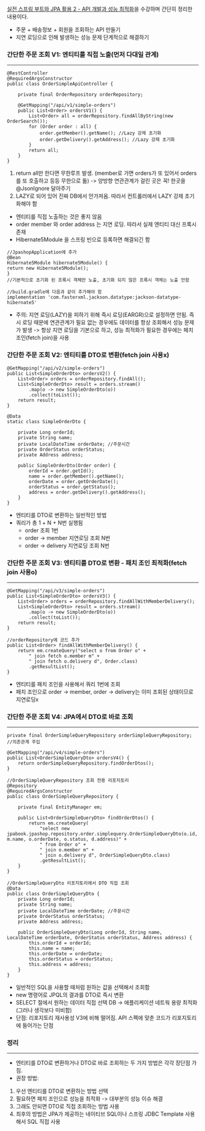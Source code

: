 [실전 스프링 부트와 JPA 활용 2 - API 개발과 성능 최적화](https://www.inflearn.com/course/%EC%8A%A4%ED%94%84%EB%A7%81%EB%B6%80%ED%8A%B8-JPA-API%EA%B0%9C%EB%B0%9C-%EC%84%B1%EB%8A%A5%EC%B5%9C%EC%A0%81%ED%99%94)을 수강하며 간단히 정리한 내용이다.

- 주문 + 배송정보 + 회원을 조회하는 API 만들기
- 지연 로딩으로 인해 발생하는 성능 문제 단계적으로 해결하기
### 간단한 주문 조회 V1: 엔티티를 직접 노출(먼저 다대일 관계)
***
```
@RestController
@RequiredArgsConstructor
public class OrderSimpleApiController {

    private final OrderRepository orderRepository;
    
    @GetMapping("/api/v1/simple-orders")
    public List<Order> ordersV1() {
        List<Order> all = orderRepository.findAllByString(new OrderSearch());
        for (Order order : all) {
            order.getMember().getName(); //Lazy 강제 초기화
            order.getDelivery().getAddress(); //Lazy 강제 초기화
        }
        return all;
    }
}
```
1. return all만 한다면 무한루프 발생.
(member로 가면 orders가 또 있어서 orders를 또 호출하고 등등 무한으로 돎)
-> 양방향 연관관계가 걸린 곳은 꼭! 한곳을 @JsonIgnore 달아주기
2. LAZY로 되어 있어 진짜 DB에서 안가져옴. 따라서 컨트롤러에서 LAZY 강제 초기화해야 함
- 엔티티를 직접 노출하는 것은 좋지 않음
- order member 와 order address 는 지연 로딩. 따라서 실제 엔티티 대신 프록시 존재
- Hibernate5Module 을 스프링 빈으로 등록하면 해결되긴 함
```
//JpashopApplication에 추가
@Bean
Hibernate5Module hibernate5Module() {
return new Hibernate5Module();
}
//기본적으로 초기화 된 프록시 객체만 노출, 초기화 되지 않은 프록시 객체는 노출 안함

//build.gradle에 다음과 같이 추가해야 함
implementation 'com.fasterxml.jackson.datatype:jackson-datatype-hibernate5'
```
- 주의: 지연 로딩(LAZY)을 피하기 위해 즉시 로딩(EARGR)으로 설정하면 안됨. 즉시 로딩 때문에
연관관계가 필요 없는 경우에도 데이터를 항상 조회해서 성능 문제가 발생 -> 항상 지연 로딩을 기본으로 하고, 성능 최적화가 필요한 경우에는 페치 조인(fetch join)을 사용

### 간단한 주문 조회 V2: 엔티티를 DTO로 변환(fetch join 사용x)
```
@GetMapping("/api/v2/simple-orders")
public List<SimpleOrderDto> ordersV2() {
    List<Order> orders = orderRepository.findAll();
    List<SimpleOrderDto> result = orders.stream()
        .map(o -> new SimpleOrderDto(o))
        .collect(toList());
    return result;
}

@Data
static class SimpleOrderDto {

    private Long orderId;
    private String name;
    private LocalDateTime orderDate; //주문시간
    private OrderStatus orderStatus;
    private Address address;

    public SimpleOrderDto(Order order) {
        orderId = order.getId();
        name = order.getMember().getName();
        orderDate = order.getOrderDate();
        orderStatus = order.getStatus();
        address = order.getDelivery().getAddress();
    }
}
```
- 엔티티를 DTO로 변환하는 일반적인 방법
- 쿼리가 총 1 + N + N번 실행됨
    * order 조회 1번
    * order -> member 지연로딩 조회 N번
    * order -> delivery 지연로딩 조회 N번

### 간단한 주문 조회 V3: 엔티티를 DTO로 변환 - 패치 조인 최적화(fetch join 사용o)
***
```
@GetMapping("/api/v3/simple-orders")
public List<SimpleOrderDto> ordersV3() {
    List<Order> orders = orderRepository.findAllWithMemberDelivery();
    List<SimpleOrderDto> result = orders.stream()
        .map(o -> new SimpleOrderDto(o))
        .collect(toList());
    return result;
}

//orderRepository에 코드 추가
public List<Order> findAllWithMemberDelivery() {
    return em.createQuery("select o from Order o" +
        " join fetch o.member m" +
        " join fetch o.delivery d", Order.class)
        .getResultList();
}
```
- 엔티티를 패치 조인을 사용해서 쿼리 1번에 조회
- 패치 조인으로 order -> member, order -> delivery는 이미 조회된 상태이므로 지연로딩x

### 간단한 주문 조회 V4: JPA에서 DTO로 바로 조회
***
```
private final OrderSimpleQueryRepository orderSimpleQueryRepository; //의존관계 주입

@GetMapping("/api/v4/simple-orders")
public List<OrderSimpleQueryDto> ordersV4() {
    return orderSimpleQueryRepository.findOrderDtos();
}
```
```
//OrderSimpleQueryRepository 조회 전용 리포지토리
@Repository
@RequiredArgsConstructor
public class OrderSimpleQueryRepository {

    private final EntityManager em;
    
    public List<OrderSimpleQueryDto> findOrderDtos() {
        return em.createQuery(
            "select new jpabook.jpashop.repository.order.simplequery.OrderSimpleQueryDto(o.id, m.name, o.orderDate, o.status, d.address)" +
            " from Order o" +
            " join o.member m" +
            " join o.delivery d", OrderSimpleQueryDto.class)
            .getResultList();
    }
}
```
```
//OrderSimpleQueryDto 리포지토리에서 DTO 직접 조회
@Data
public class OrderSimpleQueryDto {
    private Long orderId;
    private String name;
    private LocalDateTime orderDate; //주문시간
    private OrderStatus orderStatus;
    private Address address;
    
    public OrderSimpleQueryDto(Long orderId, String name, LocalDateTime orderDate, OrderStatus orderStatus, Address address) {
        this.orderId = orderId;
        this.name = name;
        this.orderDate = orderDate;
        this.orderStatus = orderStatus;
        this.address = address;
    }
}
```
- 일반적인 SQL을 사용할 때처럼 원하는 값을 선택해서 조회함
- new 명령어로 JPQL의 결과를 DTO로 즉시 변환
- SELECT 절에서 원하는 데이터 직접 선택 DB -> 애플리케이션 네트웍 용량 최적화(그러나 생각보다 미비함)
- 단점: 리포지토리 재사용성 V3에 비해 떨어짐. API 스펙에 맞춘 코드가 리포지토리에 들어가는 단점

### 정리
***
- 엔티티를 DTO로 변환하거나 DTO로 바로 조회하는 두 가지 방법은 각각 장단점 가짐.
- 권장 방법:
1. 우선 엔티티를 DTO로 변환하는 방법 선택
2. 필요하면 패치 조인으로 성능을 최적화 -> 대부분의 성능 이슈 해결
3. 그래도 안되면 DTO로 직접 조회하는 방법 사용
4. 최후의 방법은 JPA가 제공하는 네이티브 SQL이나 스프링 JDBC Template 사용해서 SQL 직접 사용